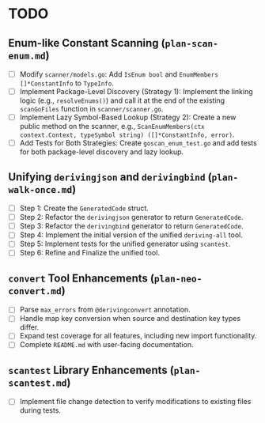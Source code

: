 # TODO

## Enum-like Constant Scanning (`plan-scan-enum.md`)

- [ ] Modify `scanner/models.go`: Add `IsEnum bool` and `EnumMembers []*ConstantInfo` to `TypeInfo`.
- [ ] Implement Package-Level Discovery (Strategy 1): Implement the linking logic (e.g., `resolveEnums()`) and call it at the end of the existing `scanGoFiles` function in `scanner/scanner.go`.
- [ ] Implement Lazy Symbol-Based Lookup (Strategy 2): Create a new public method on the scanner, e.g., `ScanEnumMembers(ctx context.Context, typeSymbol string) ([]*ConstantInfo, error)`.
- [ ] Add Tests for Both Strategies: Create `goscan_enum_test.go` and add tests for both package-level discovery and lazy lookup.

## Unifying `derivingjson` and `derivingbind` (`plan-walk-once.md`)

- [ ] Step 1: Create the `GeneratedCode` struct.
- [ ] Step 2: Refactor the `derivingjson` generator to return `GeneratedCode`.
- [ ] Step 3: Refactor the `derivingbind` generator to return `GeneratedCode`.
- [ ] Step 4: Implement the initial version of the unified `deriving-all` tool.
- [ ] Step 5: Implement tests for the unified generator using `scantest`.
- [ ] Step 6: Refine and Finalize the unified tool.

## `convert` Tool Enhancements (`plan-neo-convert.md`)

- [ ] Parse `max_errors` from `@derivingconvert` annotation.
- [ ] Handle map key conversion when source and destination key types differ.
- [ ] Expand test coverage for all features, including new import functionality.
- [ ] Complete `README.md` with user-facing documentation.

## `scantest` Library Enhancements (`plan-scantest.md`)

- [ ] Implement file change detection to verify modifications to existing files during tests.
